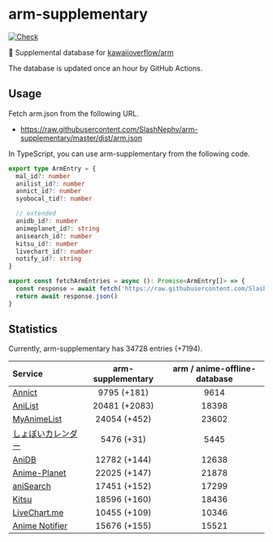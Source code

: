 # arm-supplementary

[![Check](https://github.com/SlashNephy/arm-supplementary/actions/workflows/check-node.yml/badge.svg)](https://github.com/SlashNephy/arm-supplementary/actions/workflows/check-node.yml)

💊 Supplemental database for [kawaiioverflow/arm](https://github.com/kawaiioverflow/arm)

The database is updated once an hour by GitHub Actions.

## Usage

Fetch arm.json from the following URL.

- https://raw.githubusercontent.com/SlashNephy/arm-supplementary/master/dist/arm.json

In TypeScript, you can use arm-supplementary from the following code.

```TypeScript
export type ArmEntry = {
  mal_id?: number
  anilist_id?: number
  annict_id?: number
  syobocal_tid?: number

  // extended
  anidb_id?: number
  animeplanet_id?: string
  anisearch_id?: number
  kitsu_id?: number
  livechart_id?: number
  notify_id?: string
}

export const fetchArmEntries = async (): Promise<ArmEntry[]> => {
  const response = await fetch('https://raw.githubusercontent.com/SlashNephy/arm-supplementary/master/dist/arm.json')
  return await response.json()
}
```

## Statistics

Currently, arm-supplementary has 34728 entries (+7194).

| Service                                     | arm-supplementary | arm / anime-offline-database |
| :------------------------------------------ | :---------------: | :--------------------------: |
| [Annict](https://annict.com)                |    9795 (+181)    |             9614             |
| [AniList](https://anilist.co)               |   20481 (+2083)   |            18398             |
| [MyAnimeList](https://myanimelist.net)      |   24054 (+452)    |            23602             |
| [しょぼいカレンダー](https://cal.syoboi.jp) |    5476 (+31)     |             5445             |
| [AniDB](https://anidb.net)                  |   12782 (+144)    |            12638             |
| [Anime-Planet](https://anime-planet.com)    |   22025 (+147)    |            21878             |
| [aniSearch](https://anisearch.com)          |   17451 (+152)    |            17299             |
| [Kitsu](https://kitsu.io)                   |   18596 (+160)    |            18436             |
| [LiveChart.me](https://livechart.me)        |   10455 (+109)    |            10346             |
| [Anime Notifier](https://notify.moe)        |   15676 (+155)    |            15521             |
